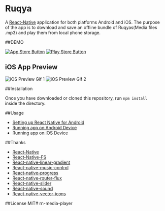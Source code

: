 # Ruqya

A [React-Native](https://github.com/facebook/react-native) application for both platforms Android and iOS. The purpose of the app is to download and save an offline bundle of Ruqyas(Media files .mp3) and play them from local phone storage.

##DEMO

[![App Store Button](http://imgur.com/y8PTxr9.png "App Store Button")](https://itunes.apple.com/us/app/ruqya/id1149892816?mt=8)
[![Play Store Button](http://imgur.com/utWa1co.png "Play Store Button")](https://play.google.com/store/apps/details?id=com.randroid)

## iOS App Preview

![iOS Preview Gif 1](https://s3.eu-central-1.amazonaws.com/ruqyah/gifs/ezgif.com-resize+(4).gif "Media controller in iOS")
![iOS Preview Gif 2](https://s3.eu-central-1.amazonaws.com/ruqyah/gifs/ezgif.com-resize+(3).gif "Player Screen")

##Installation

Once you have downloaded or cloned this repository, run `npm install` inside the directory.

##Usage

- [Setting up React Native for Android](https://facebook.github.io/react-native/docs/android-setup.html#content)
- [Running app on Android Device](https://facebook.github.io/react-native/docs/running-on-device-android.html#content)
- [Running app on iOS Device](https://facebook.github.io/react-native/docs/running-on-device-ios.html#content)

##Thanks
- [React-Native](https://github.com/facebook/react-native)
- [React-Native-FS](https://github.com/johanneslumpe/react-native-fs)
- [React-native-linear-gradient](https://github.com/react-native-community/react-native-linear-gradient) 
- [React-native-music-control](https://github.com/tanguyantoine/react-native-music-control) 
- [React-native-progress](https://github.com/oblador/react-native-progress) 
- [React-native-router-flux](https://github.com/aksonov/react-native-router-flux) 
- [React-native-slider](https://github.com/jeanregisser/react-native-slider) 
- [React-native-sound](https://github.com/zmxv/react-native-sound) 
- [React-native-vector-icons](https://github.com/oblador/react-native-vector-icons) 

##License
MIT# rn-media-player
